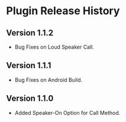 # Plugin Release History

## Version 1.1.2

- Bug Fixes on Loud Speaker Call.

## Version 1.1.1

- Bug Fixes on Android Build.

## Version 1.1.0

- Added Speaker-On Option for Call Method.